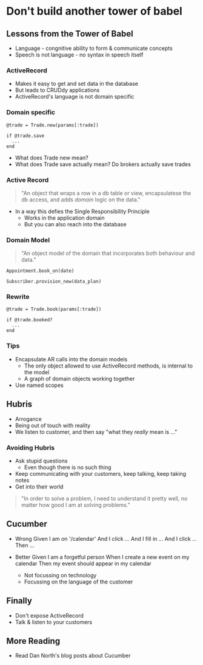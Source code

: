 # Don't build another tower of babel

## Lessons from the Tower of Babel
- Language - congnitive ability to form & communicate concepts
- Speech is not language - no syntax in speech itself

### ActiveRecord
- Makes it easy to get and set data in the database
- But leads to CRUDdy applications
- ActiveRecord's language is not domain specific

### Domain specific

    @trade = Trade.new(params[:trade])

    if @trade.save
      ...
    end

- What does Trade new mean?
- What does Trade save actually mean? Do brokers actually save trades

### Active Record

> "An object that wraps a row in a db table or view, encapsulatese the db access, and adds _domain_ logic on the data."

- In a way this defies the Single Responsibility Principle
  - Works in the application domain
  - But you can also reach into the database

### Domain Model

> "An object model of the domain that incorporates both behaviour and data."

    Appointment.book_on(date)

    Subscriber.provision_new(data_plan)

### Rewrite

    @trade = Trade.book(params[:trade])

    if @trade.booked?
      ...
    end

### Tips
- Encapsulate AR calls into the domain models
  - The only object allowed to use ActiveRecord methods, is internal to the model
  - A graph of domain objects working together
- Use named scopes

## Hubris
- Arrogance
- Being out of touch with reality
- We listen to customer, and then say "what they _really_ mean is ..."

### Avoiding Hubris
- Ask stupid questions
  - Even though there is no such thing
- Keep communicating with your customers, keep talking, keep taking notes
- Get into their world

> "In order to solve a problem, I need to understand it pretty well, no matter how good I am at solving problems."

## Cucumber

- Wrong
    Given I am on '/calendar'
    And I click ...
    And I fill in ...
    And I click ...
    Then ...

- Better
    Given I am a forgetful person
    When I create a new event on my calendar
    Then my event should appear in my calendar

  - Not focussing on technology
  - Focussing on the language of the customer

## Finally
- Don't expose ActiveRecord
- Talk & listen to your customers

## More Reading
- Read Dan North's blog posts about Cucumber

